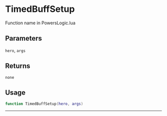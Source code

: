# TimedBuffSetup
Function name in PowersLogic.lua
## Parameters
`hero`, `args`
## Returns
`none`
## Usage
```lua
function TimedBuffSetup(hero, args)
```
---
